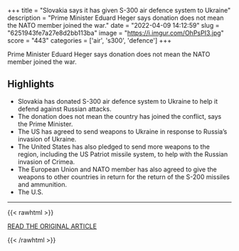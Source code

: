 +++
title = "Slovakia says it has given S-300 air defence system to Ukraine"
description = "Prime Minister Eduard Heger says donation does not mean the NATO member joined the war."
date = "2022-04-09 14:12:59"
slug = "6251943fe7a27e8d2bb113ba"
image = "https://i.imgur.com/OhPsPI3.jpg"
score = "443"
categories = ['air', 's300', 'defence']
+++

Prime Minister Eduard Heger says donation does not mean the NATO member joined the war.

## Highlights

- Slovakia has donated S-300 air defence system to Ukraine to help it defend against Russian attacks.
- The donation does not mean the country has joined the conflict, says the Prime Minister.
- The US has agreed to send weapons to Ukraine in response to Russia’s invasion of Ukraine.
- The United States has also pledged to send more weapons to the region, including the US Patriot missile system, to help with the Russian invasion of Crimea.
- The European Union and NATO member has also agreed to give the weapons to other countries in return for the return of the S-200 missiles and ammunition.
- The U.S.

---

{{< rawhtml >}}
  <p class="article-category">
    <a target="_blank" href="https://www.aljazeera.com/amp/news/2022/4/8/slovakia-says-it-has-given-s-300-air-defence-system-to-ukraine">READ THE ORIGINAL ARTICLE</a>
  </p>
{{< /rawhtml >}}
